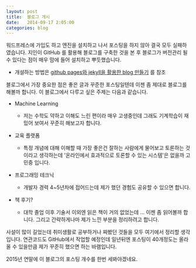 ```yaml
---
layout: post
title:  블로그 개시
date:   2014-09-17 2:05:00
categories: blog
---
```


워드프레스에 가입도 하고 엔진을 설치하고 나서 포스팅을 하지 않아 결국 모두 실패하였습니다.
지인이 GitHub 를 활용해 블로그를 구축한 것을 본 후 블로그가 버전관리 될 수 있다는 점이 매우 맘에 들어 설치하고 뿌듯했습니다.

* 개설하는 방법은 [github pages와 jekyll을 활용한 blog 만들기] 를 참조

블로그에서 가장 중요한 점은 좋은 글과 꾸준한 포스팅일텐데 이젠 좀 제대로 블로그를 해볼까 합니다.
이 블로그에서 다루고 싶은 주제는 다음과 같습니다.

* Machine Learning
  - 저는 수학도 약하고 이해도 느린 편이라 매우 고생중인데 그래도 기계학습이 재밌어 보여서 꾸준히 해보고자 합니다.

* 교육 플랫폼
  - 특정 개념에 대해 이해할 때 가장 좋은건 잘하는 사람에게 물어보고 토론하는 것이라고 생각하는데 '온라인에서 효과적으로 토론할 수 있는 시스템'은 없을까 고민중 입니다.

* 프로그래밍 테크닉
  - 개발자 경력 4~5년차에 접어드는데 제가 했던 경험도 공유할 수 있으면 합니다.

* 책 후기?
  - 대학 졸업 이후 기술서 이외엔 읽은 책이 거의 없었는데 ... 이젠 좀 읽어볼까 합니다. 그리고 간략하게나마 제가 느낀 부분을 정리하려고 합니다.

사설이 많이 길었는데 취미생활로 공부하거나 짜봤던 것들을 모두 여기에서 정리할 생각입니다.
연관코드도 GitHub에서 작업할 예정인데 일년뒤엔 포스팅이 40개정도는 올라올 수 있을만큼 제가 꾸준히 했으면 하는 바램입니다.

2015년 연말에 이 블로그의 포스팅 개수를 한번 세봐야겠네요.

[github pages와 jekyll을 활용한 blog 만들기]: http://lacti.me/2014/06/23/blog-with-github-pages-and-jekyll/
